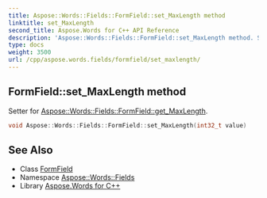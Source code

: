 ```yaml
---
title: Aspose::Words::Fields::FormField::set_MaxLength method
linktitle: set_MaxLength
second_title: Aspose.Words for C++ API Reference
description: 'Aspose::Words::Fields::FormField::set_MaxLength method. Setter for Aspose::Words::Fields::FormField::get_MaxLength in C++.'
type: docs
weight: 3500
url: /cpp/aspose.words.fields/formfield/set_maxlength/
---
```

## FormField::set_MaxLength method


Setter for [Aspose::Words::Fields::FormField::get_MaxLength](../get_maxlength/).

```cpp
void Aspose::Words::Fields::FormField::set_MaxLength(int32_t value)
```

## See Also

* Class [FormField](../)
* Namespace [Aspose::Words::Fields](../../)
* Library [Aspose.Words for C++](../../../)
